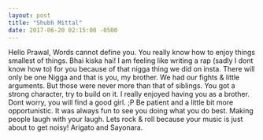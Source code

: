 ```yaml
---
layout: post
title: "Shubh Mittal"
date: 2017-06-20 02:15:00 -0500
---
```


Hello Prawal, 
Words cannot define you. You really know how to enjoy things smallest of things. Bhai kiska hai! I am feeling like writing a rap (sadly I dont know how to) for you because of that nigga thing we did on insta. There will only be one Nigga and that is you, my brother. We had our fights & little arguments. But those were never more than that of siblings. 
You got a strong character, try to build on it. I really enjoyed having you as a brother. Dont worry, you will find a good girl. ;P Be patient and a little bit more opportunistic. It was always fun to see you doing what you do best. Making people laugh with your laugh. Lets rock & roll because your music is just about to get noisy! Arigato and Sayonara.